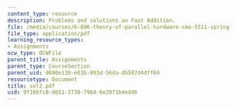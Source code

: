 ```yaml
---
content_type: resource
description: Problems and solutions on Fast Addition.
file: /media/courses/6-896-theory-of-parallel-hardware-sma-5511-spring-2004/9f16bfc8d651273079646e2971b4ed46_sol2.pdf
file_type: application/pdf
learning_resource_types:
- Assignments
ocw_type: OCWFile
parent_title: Assignments
parent_type: CourseSection
parent_uid: d690e139-e63b-993d-56da-db507d4dff60
resourcetype: Document
title: sol2.pdf
uid: 9f16bfc8-d651-2730-7964-6e2971b4ed46
---
```

